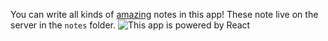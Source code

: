 You can write all kinds of [amazing](https://en.wikipedia.org/wiki/The_Amazing)
notes in this app! These note live on the server in the `notes` folder.
![This app is powered by React](https://upload.wikimedia.org/wikipedia/commons/thumb/1/18/React_Native_Logo.png/800px-React_Native_Logo.png)